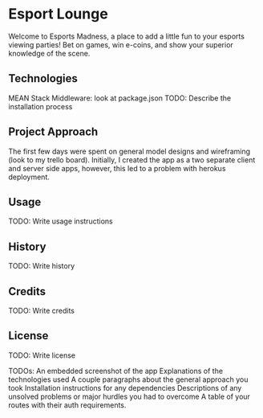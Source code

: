 # Esport Lounge
Welcome to Esports Madness, a place to add a little fun to your esports viewing parties!
Bet on games, win e-coins, and show your superior knowledge of the scene.
## Technologies
MEAN Stack
Middleware: look at package.json
TODO: Describe the installation process 

## Project Approach
The first few days were spent on general model designs and wireframing (look to my
trello board). Initially, I created the app as a two separate client and server side apps,
however, this led to a problem with herokus deployment. 

## Usage
TODO: Write usage instructions

## History
TODO: Write history
## Credits
TODO: Write credits
## License
TODO: Write license

TODOs:
An embedded screenshot of the app
Explanations of the technologies used
A couple paragraphs about the general approach you took
Installation instructions for any dependencies
Descriptions of any unsolved problems or major hurdles you had to overcome
A table of your routes with their auth requirements.
